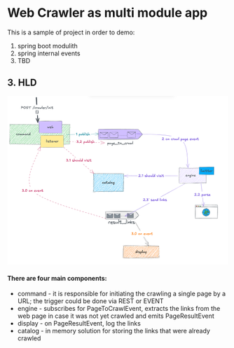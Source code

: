 # Web Crawler as multi module app

This is a sample of project in order to demo:
1. spring boot modulith
2. spring internal events
3. TBD

## 3. HLD

![](./docs/solution.png)

#### There are four main components:
- command - it is responsible for initiating the crawling a single page by a URL; the trigger could be done via REST or EVENT
- engine - subscribes for PageToCrawlEvent, extracts the links from the web page in case it was not yet crawled and emits PageResultEvent
- display - on PageResultEvent, log the links
- catalog - in memory solution for storing the links that were already crawled